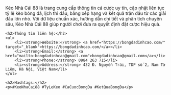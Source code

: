 <p>Kèo Nhà Cái 88 là trang cung cấp thông tin cá cược uy tín, cập nhật liên tục tỷ lệ kèo bóng đá, lịch thi đấu, bảng xếp hạng và kết quả trận đấu từ các giải đấu lớn nhỏ. Với dữ liệu chuẩn xác, hướng dẫn chi tiết và phân tích chuyên sâu, Kèo Nhà Cái 88 giúp người chơi đưa ra quyết định đặt cược hiệu quả.</p>
    
    <h2>Thông tin liên hệ:</h2>
    <ul>
        <li><strong>Website:</strong> <a href="https://bongdadinhcao.com/" target="_blank">https://bongdadinhcao.com/</a></li>
        <li><strong>Email:</strong> <a href="mailto:bongdadinhcao@gmail.com">bongdadinhcao@gmail.com</a></li>
        <li><strong>Phone:</strong> 0984 263 715</li>
        <li><strong>Address:</strong> 432 Đ. Nguyễn Trãi, TDP số 2, Nam Từ Liêm, Hà Nội, Việt Nam</li>
    </ul>

    <h2>Hashtags:</h2>
    <p>#KeoNhaCai88 #TyLeKeo #CaCuocBongDa #KetQuaBongDa</p>
